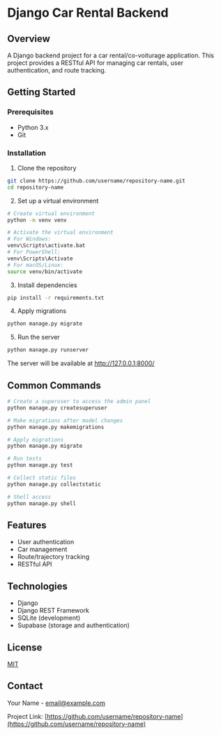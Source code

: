 # Django Car Rental Backend

## Overview
A Django backend project for a car rental/co-voiturage application. This project provides a RESTful API for managing car rentals, user authentication, and route tracking.



## Getting Started

### Prerequisites
- Python 3.x
- Git

### Installation

1. Clone the repository
```bash
git clone https://github.com/username/repository-name.git
cd repository-name
```

2. Set up a virtual environment
```bash
# Create virtual environment
python -m venv venv

# Activate the virtual environment
# For Windows:
venv\Scripts\activate.bat
# For PowerShell:
venv\Scripts\Activate
# For macOS/Linux:
source venv/bin/activate
```

3. Install dependencies
```bash
pip install -r requirements.txt
```

4. Apply migrations
```bash
python manage.py migrate
```

5. Run the server
```bash
python manage.py runserver
```

The server will be available at http://127.0.0.1:8000/

## Common Commands

```bash
# Create a superuser to access the admin panel
python manage.py createsuperuser

# Make migrations after model changes
python manage.py makemigrations

# Apply migrations
python manage.py migrate

# Run tests
python manage.py test

# Collect static files
python manage.py collectstatic

# Shell access
python manage.py shell
```

## Features
- User authentication
- Car management
- Route/trajectory tracking
- RESTful API

## Technologies
- Django
- Django REST Framework
- SQLite (development)
- Supabase (storage and authentication)

## License
[MIT](https://choosealicense.com/licenses/mit/)

## Contact
Your Name - email@example.com

Project Link: [https://github.com/username/repository-name](https://github.com/username/repository-name)